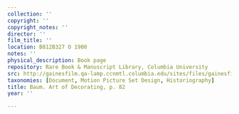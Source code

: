 ```yaml
---
collection: ''
copyright: ''
copyright_notes: ''
director: ''
film_title: ''
location: B812B327 O 1900
notes: ''
physical_description: Book page
repository: Rare Book & Manuscript Library, Columbia University
src: http://gainesfilm.qa-lamp.ccnmtl.columbia.edu/sites/files/gainesfilm/images/1000102001.jpg
taxonomies: [Document, Motion Picture Set Design, Historiography]
title: Baum. Art of Decorating, p. 82
year: ''

---
```

